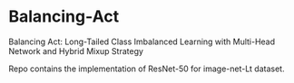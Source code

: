 # Balancing-Act
Balancing Act: Long-Tailed Class Imbalanced Learning with Multi-Head Network and Hybrid Mixup Strategy

Repo contains the implementation of ResNet-50 for image-net-Lt dataset.
